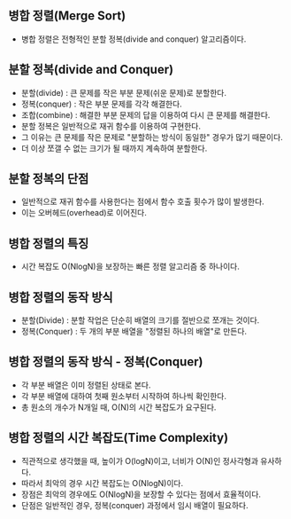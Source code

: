 ## 병합 정렬(Merge Sort)

- 병합 정렬은 전형적인 분할 정복(divide and conquer) 알고리즘이다.

## 분할 정복(divide and Conquer)

- 분할(divide) : 큰 문제를 작은 부분 문제(쉬운 문제)로 분할한다.
- 정복(conquer) : 작은 부분 문제를 각각 해결한다.
- 조합(combine) : 해결한 부분 문제의 답을 이용하여 다시 큰 문제를 해결한다.
- 분할 정복은 일반적으로 재귀 함수를 이용하여 구현한다.
- 그 이유는 큰 문제를 작은 문제로 "분할하는 방식이 동일한" 경우가 많기 때문이다.
- 더 이상 쪼갤 수 없는 크기가 될 때까지 계속하여 분할한다.

## 분할 정복의 단점

- 일반적으로 재귀 함수를 사용한다는 점에서 함수 호출 횟수가 많이 발생한다.
- 이는 오버헤드(overhead)로 이어진다.

## 병합 정렬의 특징

- 시간 복잡도 O(NlogN)을 보장하는 빠른 정렬 알고리즘 중 하나이다.

## 병합 정렬의 동작 방식

- 분할(Divide) : 분할 작업은 단순히 배열의 크기를 절반으로 쪼개는 것이다.
- 정복(Conquer) : 두 개의 부분 배열을 "정렬된 하나의 배열"로 만든다.

## 병합 정렬의 동작 방식 - 정복(Conquer)

- 각 부분 배열은 이미 정렬된 상태로 본다.
- 각 부분 배열에 대하여 첫째 원소부터 시작하여 하나씩 확인한다.
- 총 원소의 개수가 N개일 때, O(N)의 시간 복잡도가 요구된다.

## 병합 정렬의 시간 복잡도(Time Complexity)

- 직관적으로 생각했을 때, 높이가 O(logN)이고, 너비가 O(N)인 정사각형과 유사하다.
- 따라서 최악의 경우 시간 복잡도는 O(NlogN)이다.
- 장점은 최악의 경우에도 O(NlogN)을 보장할 수 있다는 점에서 효율적이다.
- 단점은 일반적인 경우, 정복(conquer) 과정에서 임시 배열이 필요하다.
